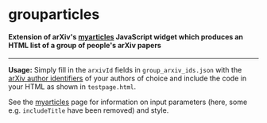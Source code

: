 # grouparticles
#### Extension of arXiv's [myarticles](https://arxiv.org/help/myarticles "arXiv myarticles widget") JavaScript widget which produces an HTML list of a group of people's arXiv papers
---
**Usage:** Simply fill in the `arxivId` fields in `group_arxiv_ids.json` with the [arXiv author identifiers](https://arxiv.org/help/author_identifiers "arXiv author identifiers") of your authors of choice and include the code in your HTML as shown in `testpage.html`.

See the [myarticles](https://arxiv.org/help/myarticles "arXiv myarticles widget") page for information on input parameters (here, some e.g. `includeTitle` have been removed) and style.
